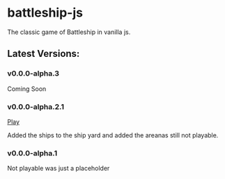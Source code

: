 # battleship-js
The classic game of Battleship in vanilla js.

## Latest Versions:
### v0.0.0-alpha.3
Coming Soon

### v0.0.0-alpha.2.1
[Play](https://perrytheplatypus43.github.io/battleship-js/)

Added the ships to the ship yard and added the areanas still not playable.

### v0.0.0-alpha.1
Not playable was just a placeholder
